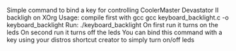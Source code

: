 Simple command to bind a key for controlling CoolerMaster Devastator II backligh on XOrg
Usage:
compile first with gcc
gcc keyboard_backlight.c -o keyboard_backlight
Run:
./keyboard_backlight
On first run it turns on the leds
On second run it turns off the leds
You can bind this command with a key using your distros shortcut creator to simply turn on/off leds
